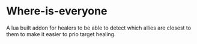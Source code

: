 # Where-is-everyone
A lua built addon for healers to be able to detect which allies are closest to them to make it easier to prio target healing.
